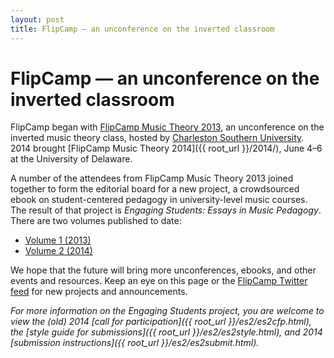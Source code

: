 ```yaml
---
layout: post
title: FlipCamp — an unconference on the inverted classroom
---
```


# FlipCamp — an unconference on the inverted classroom #

FlipCamp began with [FlipCamp Music Theory 2013](http://flipcampmt.wordpress.com), an unconference on the inverted music theory class, hosted by [Charleston Southern University](http://csuniv.edu). 2014 brought [FlipCamp Music Theory 2014]({{ root_url }}/2014/), June 4–6 at the University of Delaware.

A number of the attendees from FlipCamp Music Theory 2013 joined together to form the editorial board for a new project, a crowdsourced ebook on student-centered pedagogy in university-level music courses. The result of that project is *Engaging Students: Essays in Music Pedagogy*. There are two volumes published to date:

- [Volume 1 (2013)](engagingstudents/index.html)  
- [Volume 2 (2014)](engagingstudents2/index.html)  

We hope that the future will bring more unconferences, ebooks, and other events and resources. Keep an eye on this page or the [FlipCamp Twitter feed](http://twitter.com/flipcampmt) for new projects and announcements.

*For more information on the *Engaging Students* project, you are welcome to view the (old) 2014 [call for participation]({{ root_url }}/es2/es2cfp.html), the [style guide for submissions]({{ root_url }}/es2/es2style.html), and 2014 [submission instructions]({{ root_url }}/es2/es2submit.html).*
